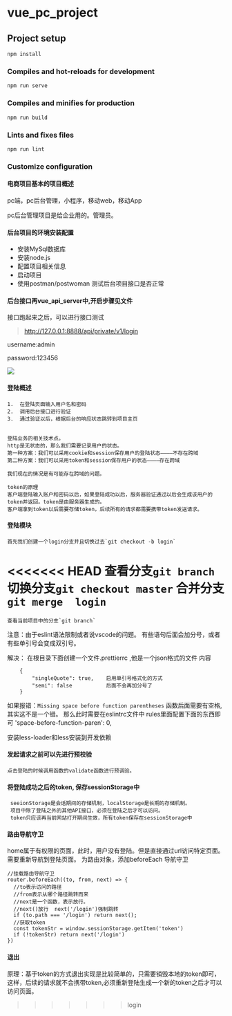 <!--
 * @Descripttion: 
 * @version: 
 * @Author: yang_ft
 * @Date: 2019-12-23 14:20:00
 * @github: famensaodiseng
<<<<<<< HEAD
 * @LastEditTime : 2019-12-27 18:47:31
=======
 * @LastEditTime : 2019-12-27 18:36:52
>>>>>>> login
 -->
# vue_pc_project

## Project setup
```
npm install
```

### Compiles and hot-reloads for development
```
npm run serve
```

### Compiles and minifies for production
```
npm run build
```

### Lints and fixes files
```
npm run lint
```

### Customize configuration


#### 电商项目基本的项目概述

pc端，pc后台管理，小程序，移动web，移动App  

pc后台管理项目是给企业用的。管理员。

#### 后台项目的环境安装配置

-   安装MySql数据库
-   安装node.js
-   配置项目相关信息
-   启动项目
-   使用postman/postwoman  测试后台项目接口是否正常

#### 后台接口再vue_api_server中,开启步骤见文件

接口跑起来之后，可以进行接口测试
>   http://127.0.0.1:8888/api/private/v1/login


username:admin      

password:123456

![](https://raw.githubusercontent.com/famensaodiseng/Warehouse/master/Rlf4LM.png?token=AD7VZ776FWCH4JZVT7QMWL26ABQUY)

#### 登陆概述
    1.  在登陆页面输入用户名和密码
    2.  调用后台接口进行验证
    3.  通过验证以后，根据后台的响应状态跳转到项目主页


    登陆业务的相关技术点。
    http是无状态的，那么我们需要记录用户的状态。
    第一种方案：我们可以采用cookie和session保存用户的登陆状态————不存在跨域
    第二种方案：我们可以采用token和session保存用户的状态————存在跨域
    
    我们现在的情况是有可能存在跨域的问题。
    
    token的原理
    客户端登陆输入账户和密码以后，如果登陆成功以后，服务器验证通过以后会生成该用户的token并返回。token是由服务器生成的。
    客户端拿到token以后需要存储token，后续所有的请求都需要携带token发送请求。    

#### 登陆模块

    首先我们创建一个login分支并且切换过去`git checkout -b login`
<<<<<<< HEAD
    查看分支`git branch`
    切换分支`git checkout master`
    合并分支`git merge  login`
=======
    查看当前项目中的分支`git branch`

注意：由于eslint语法限制或者说vscode的问题。
有些语句后面会加分号，或者有些单引号会变成双引号。



解决：
在根目录下面创建一个文件.prettierrc ,他是一个json格式的文件
内容
```
    {
        "singleQuote": true,    启用单引号格式化的方式       
        "semi": false           后面不会再加分号了
    }
```
如果报错：`Missing space before function parentheses`
函数后面需要有空格,其实这不是一个错。
那么此时需要在eslintrc文件中 rules里面配置下面的东西即可
 'space-before-function-paren': 0,  

安装less-loader和less安装到开发依赖


#### 发起请求之前可以先进行预校验

    点击登陆的时候调用函数的validate函数进行预调验。

#### 将登陆成功之后的token, 保存sessionStorage中
     seeionStorage是会话期间的存储机制，localStorage是长期的存储机制。
     项目中除了登陆之外的其他API接口，必须在登陆之后才可以访问。
     token只应该再当前网站打开期间生效，所有token保存在sessionStorage中


#### 路由导航守卫
home属于有权限的页面，此时，用户没有登陆。但是直接通过url访问特定页面。
需要重新导航到登陆页面。
为路由对象，添加beforeEach 导航守卫


```
//挂载路由导航守卫
router.beforeEach((to, from, next) => {
  //to表示访问的路径
  //from表示从哪个路径跳转而来
  //next是一个函数，表示放行。
  //next()放行  next('/login')强制跳转
  if (to.path === '/login') return next();
  //获取token
  const tokenStr = window.sessionStorage.getItem('token')
  if (!tokenStr) return next('/login')
})
```

#### 退出
原理：基于token的方式退出实现是比较简单的，只需要销毁本地的token即可，这样，后续的请求就不会携带token,必须重新登陆生成一个新的token之后才可以访问页面。
>>>>>>> login

